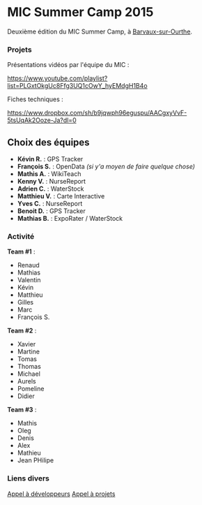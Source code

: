 # MIC Summer Camp 2015

Deuxième édition du MIC Summer Camp, à [Barvaux-sur-Ourthe](https://www.google.be/maps/place/Azur+en+Ardenne/@50.357658,5.4963748,15z/data=!4m2!3m1!1s0x0:0x1f5475871c2aa087?sa=X&ved=0CJEBEPwSMAxqFQoTCO-D6b7hgMcCFYO4FAodZYUB7A).


### Projets
Présentations vidéos par l'équipe du MIC :

https://www.youtube.com/playlist?list=PLGxtOkgUc8Ffg3UQ1cOwY_hyEMdgH1B4o

Fiches techniques :

https://www.dropbox.com/sh/b9jqwph96eguspu/AACgxyVvF-5tsUqAk2Ooze-Ja?dl=0

## Choix des équipes
- **Kévin R.** : GPS Tracker
- **François S.** : OpenData *(si y'a moyen de faire quelque chose)*
- **Mathis A.** : WikiTeach
- **Kenny V.** : NurseReport
- **Adrien C.** : WaterStock
- **Matthieu V.** : Carte Interactive
- **Yves C.** : NurseReport
- **Benoit D.** : GPS Tracker
- **Mathias B.** : ExpoRater / WaterStock

### Activité
**Team #1** : 
- Renaud 
- Mathias
- Valentin
- Kévin
- Matthieu
- Gilles
- Marc
- François S.

**Team #2** :
- Xavier
- Martine
- Tomas
- Thomas
- Michael
- Aurels
- Pomeline
- Didier

**Team #3** : 
- Mathis
- Oleg
- Denis
- Alex
- Mathieu
- Jean PHilipe


### Liens divers
[Appel à développeurs](http://checkthis.com/j0nc) 
[Appel à projets](http://www.softlab.be/summercamp/appelprojets)

